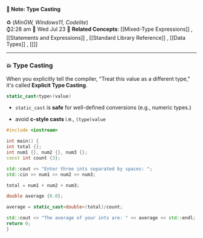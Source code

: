 #### 📝 Note: Type Casting 
 ♻️ (*MinGW, Windows11, Codelite*)   
 ⌚2:28 am  📆 Wed Jul 23
 🔗 **Related Concepts**: [[Mixed-Type Expressions]] , [[Statements and Expressions]] , [[Standard Library Reference]] , [[Data Types]] , [[]]
___
### 💥 Type Casting

When you explicitly tell the compiler, "Treat this value as a different type," it's called **Explicit Type Casting**.
```cpp title:Syntax
static_cast<type>(value)
```

- `static_cast` is **safe** for well-defined conversions (e.g., numeric types.)

- avoid **c-style casts** i.e., `(type)value`

```cpp title:Example
#include <iostream>

int main() {
int total {};
int num1 {}, num2 {}, num3 {};
const int count {3};

std::cout << "Enter three ints separated by spaces: ";
std::cin >> num1 >> num2 >> num3;

total = num1 + num2 + num3;

double average {0.0};

average = static_cast<double>(total)/count;

std::cout << "The average of your ints are: " << average << std::endl;
return 0;
}
```